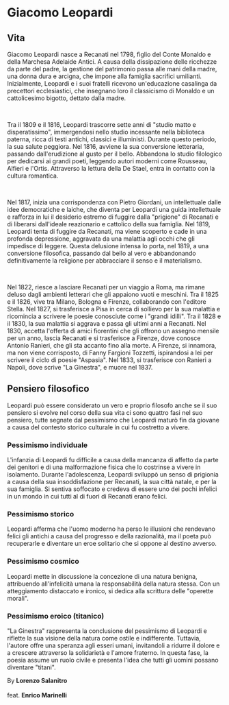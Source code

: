 # Giacomo Leopardi

## Vita

Giacomo Leopardi nasce a Recanati nel 1798, figlio del Conte Monaldo e della Marchesa Adelaide Antici. A causa della dissipazione delle ricchezze da parte del padre,
la gestione del patrimonio passa alle mani della madre, una donna dura e arcigna, che impone alla famiglia sacrifici umilianti. Inizialmente, Leopardi e i suoi fratelli 
ricevono un'educazione casalinga da precettori ecclesiastici, che insegnano loro il classicismo di Monaldo e un cattolicesimo bigotto, dettato dalla madre.

<br>

Tra il 1809 e il 1816, Leopardi trascorre sette anni di "studio matto e disperatissimo", immergendosi nello studio incessante nella biblioteca paterna, ricca di testi antichi, 
classici e illuministi. Durante questo periodo, la sua salute peggiora. Nel 1816, avviene la sua conversione letteraria, passando dall'erudizione al gusto per il bello. Abbandona lo studio 
filologico per dedicarsi ai grandi poeti, leggendo autori moderni come Rousseau, Alfieri e l'Ortis. Attraverso la lettura della De Stael, entra in contatto con la cultura romantica.

<br>

Nel 1817, inizia una corrispondenza con Pietro Giordani, un intellettuale dalle idee democratiche e laiche, che diventa per Leopardi una guida intellettuale e rafforza in lui il desiderio estremo di 
fuggire dalla "prigione" di Recanati e di liberarsi dall'ideale reazionario e cattolico della sua famiglia. Nel 1819, Leopardi tenta di fuggire da Recanati, ma viene scoperto e cade in una profonda depressione, 
aggravata da una malattia agli occhi che gli impedisce di leggere. Questa delusione intensa lo porta, nel 1819, a una conversione filosofica, passando dal bello al vero e abbandonando definitivamente la religione 
per abbracciare il senso e il materialismo.

<br>

Nel 1822, riesce a lasciare Recanati per un viaggio a Roma, ma rimane deluso dagli ambienti letterari che gli appaiono vuoti e meschini. Tra il 1825 e il 1826, vive tra Milano, Bologna e Firenze, collaborando con 
l'editore Stella. Nel 1827, si trasferisce a Pisa in cerca di sollievo per la sua malattia e ricomincia a scrivere le poesie conosciute come i "grandi idilli". Tra il 1828 e il 1830, la sua malattia si aggrava e passa 
gli ultimi anni a Recanati. Nel 1830, accetta l'offerta di amici fiorentini che gli offrono un assegno mensile per un anno, lascia Recanati e si trasferisce a Firenze, dove conosce Antonio Ranieri, che gli sta accanto 
fino alla morte. A Firenze, si innamora, ma non viene corrisposto, di Fanny Fargioni Tozzetti, ispirandosi a lei per scrivere il ciclo di poesie "Aspasia". Nel 1833, si trasferisce con Ranieri a Napoli, dove scrive 
"La Ginestra", e muore nel 1837.

## Pensiero filosofico
Leopardi può essere considerato un vero e proprio filosofo anche se il suo pensiero si evolve nel corso della sua vita ci sono quattro fasi nel suo pensiero, tutte segnate dal pessimismo che Leopardi maturò fin da giovane 
a causa del contesto storico culturale in cui fu costretto a vivere.

### Pessimismo individuale
L'infanzia di Leopardi fu difficile a causa della mancanza di affetto da parte dei genitori e di una malformazione fisica che lo costrinse a vivere in isolamento. Durante l'adolescenza, Leopardi sviluppò un senso di 
prigionia a causa della sua insoddisfazione per Recanati, la sua città natale, e per la sua famiglia. Si sentiva soffocato e credeva di essere uno dei pochi infelici in un mondo in cui tutti al di fuori di Recanati erano 
felici.

### Pessimismo storico
Leopardi afferma che l'uomo moderno ha perso le illusioni che rendevano felici gli antichi a causa del progresso e della razionalità, ma il poeta può recuperarle e diventare un eroe solitario
che si oppone al destino avverso.

### Pessimismo cosmico
Leopardi mette in discussione la concezione di una natura benigna, attribuendo all'infelicità umana la responsabilità della natura stessa. Con un atteggiamento distaccato e ironico, 
si dedica alla scrittura delle "operette morali".

### Pessimismo eroico (titanico)
"La Ginestra" rappresenta la conclusione del pessimismo di Leopardi e riflette la sua visione della natura come ostile e indifferente. 
Tuttavia, l'autore offre una speranza agli esseri umani, invitandoli a ridurre il dolore e a crescere attraverso la solidarietà e l'amore fraterno. 
In questa fase, la poesia assume un ruolo civile e presenta l'idea che tutti gli uomini possano diventare "titani".

By **Lorenzo Salanitro**
<br>
<br>
feat. **Enrico Marinelli**
